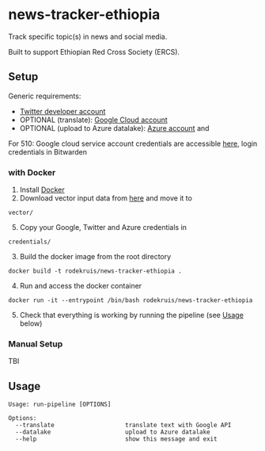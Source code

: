 # news-tracker-ethiopia

Track specific topic(s) in news and social media.

Built to support Ethiopian Red Cross Society (ERCS).

## Setup
Generic requirements:
-   [Twitter developer account](https://developer.twitter.com/en/apply-for-access)
-   OPTIONAL (translate): [Google Cloud account](https://cloud.google.com/)
-   OPTIONAL (upload to Azure datalake): [Azure account](https://azure.microsoft.com/en-us/get-started/) and 

For 510: Google cloud service account credentials are accessible [here](https://console.cloud.google.com/apis/credentials?project=eth-conflict-tracker&folder=&organizationId=&supportedpurview=project), login credentials in Bitwarden

### with Docker
1. Install [Docker](https://www.docker.com/get-started)
3. Download vector input data from [here](https://rodekruis.sharepoint.com/sites/510-CRAVK-510/_layouts/15/guestaccess.aspx?docid=01fe7b3505b0440229856228d6210044c&authkey=Acr_sCnyg7cKHmMUw0ay1C8&expiration=2022-03-21T23%3A00%3A00.000Z&e=ciWvIh) and move it to
```
vector/
```
5. Copy your Google, Twitter and Azure credentials in
```
credentials/
```
3. Build the docker image from the root directory
```
docker build -t rodekruis/news-tracker-ethiopia .
```
4. Run and access the docker container
```
docker run -it --entrypoint /bin/bash rodekruis/news-tracker-ethiopia
```
5. Check that everything is working by running the pipeline (see [Usage](https://github.com/rodekruis/news-tracker-ethiopia#usage) below)


### Manual Setup
TBI

## Usage
```
Usage: run-pipeline [OPTIONS]

Options:
  --translate                    translate text with Google API
  --datalake                     upload to Azure datalake
  --help                         show this message and exit
  ```
